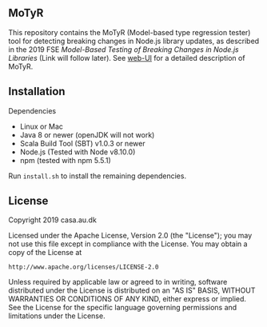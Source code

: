 ## MoTyR
This repository contains the MoTyR (Model-based type regression tester) tool
for detecting breaking changes in Node.js library updates, as described in the
2019 FSE _Model-Based Testing of Breaking Changes in Node.js Libraries_ (Link
will follow later).  See [web-UI](web-UI/README.md) for a detailed
description of MoTyR.

## Installation
Dependencies
 - Linux or Mac
 - Java 8 or newer (openJDK will not work)
 - Scala Build Tool (SBT) v1.0.3 or newer
 - Node.js (Tested with Node v8.10.0)
 - npm (tested with npm 5.5.1)

Run `install.sh` to install the remaining dependencies.

## License
Copyright 2019 casa.au.dk

Licensed under the Apache License, Version 2.0 (the "License");
you may not use this file except in compliance with the License.
You may obtain a copy of the License at

    http://www.apache.org/licenses/LICENSE-2.0

Unless required by applicable law or agreed to in writing, software
distributed under the License is distributed on an "AS IS" BASIS,
WITHOUT WARRANTIES OR CONDITIONS OF ANY KIND, either express or implied.
See the License for the specific language governing permissions and
limitations under the License.
